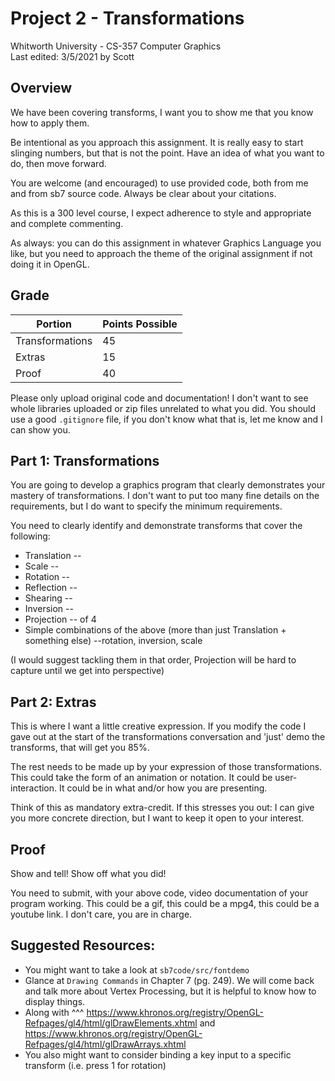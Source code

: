 # Project 2 - Transformations
Whitworth University - CS-357 Computer Graphics  
Last edited: 3/5/2021 by Scott  

## Overview
We have been covering transforms, I want you to show me that you know how to apply them.

Be intentional as you approach this assignment. It is really easy to start slinging numbers, but that is not the point. Have an idea of what you want to do, then move forward.

You are welcome (and encouraged) to use provided code, both from me and from sb7 source code. Always be clear about your citations.

As this is a 300 level course, I expect adherence to style and appropriate and complete commenting.

As always: you can do this assignment in whatever Graphics Language you like, but you need to approach the theme of the original assignment if not doing it in OpenGL.

## Grade

| Portion             | Points Possible |
|---------------------|-----------------|
| Transformations     | 45              |
| Extras              | 15              |
| Proof               | 40              |

Please only upload original code and documentation! I don't want to see whole libraries uploaded or zip files unrelated to what you did. You should use a good `.gitignore` file, if you don't know what that is, let me know and I can show you.

## Part 1: Transformations

You are going to develop a graphics program that clearly demonstrates your mastery of transformations. I don't want to put too many fine details on the requirements, but I do want to specify the minimum requirements.

You need to clearly identify and demonstrate transforms that cover the following:
* Translation --
* Scale --
* Rotation --
* Reflection --
* Shearing --
* Inversion --
* Projection -- of 4
* Simple combinations of the above (more than just Translation + something else) --rotation, inversion, scale

(I would suggest tackling them in that order, Projection will be hard to capture until we get into perspective)

## Part 2: Extras

This is where I want a little creative expression. If you modify the code I gave out at the start of the transformations conversation and 'just' demo the transforms, that will get you 85%.

The rest needs to be made up by your expression of those transformations. This could take the form of an animation or notation. It could be user-interaction. It could be in what and/or how you are presenting.

Think of this as mandatory extra-credit. If this stresses you out: I can give you more concrete direction, but I want to keep it open to your interest. 

## Proof
Show and tell! Show off what you did!

You need to submit, with your above code, video documentation of your program working. This could be a gif, this could be a mpg4, this could be a youtube link. I don't care, you are in charge. 

## Suggested Resources:
* You might want to take a look at `sb7code/src/fontdemo`
* Glance at `Drawing Commands` in Chapter 7 (pg. 249). We will come back and talk more about Vertex Processing, but it is helpful to know how to display things.
* Along with ^^^ https://www.khronos.org/registry/OpenGL-Refpages/gl4/html/glDrawElements.xhtml and https://www.khronos.org/registry/OpenGL-Refpages/gl4/html/glDrawArrays.xhtml
* You also might want to consider binding a key input to a specific transform (i.e. press 1 for rotation)